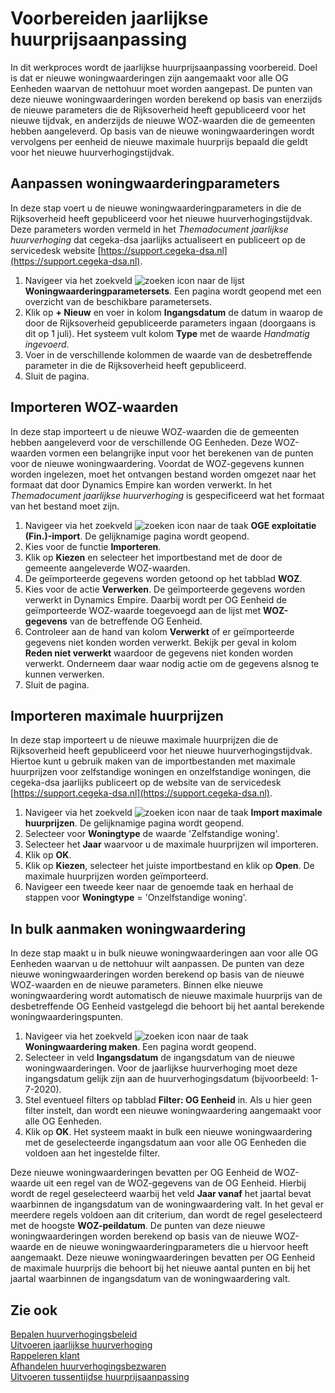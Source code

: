 # Voorbereiden jaarlijkse huurprijsaanpassing

In dit werkproces wordt de jaarlijkse huurprijsaanpassing voorbereid. Doel is dat er nieuwe woningwaarderingen zijn aangemaakt voor alle OG Eenheden waarvan de nettohuur moet worden aangepast. De punten van deze nieuwe woningwaarderingen worden berekend op basis van enerzijds de nieuwe parameters die de Rijksoverheid heeft gepubliceerd voor het nieuwe tijdvak, en anderzijds de nieuwe WOZ-waarden die de gemeenten hebben aangeleverd. Op basis van de nieuwe woningwaarderingen wordt vervolgens per eenheid de nieuwe maximale huurprijs bepaald die geldt voor het nieuwe huurverhogingstijdvak.

## Aanpassen woningwaarderingparameters

In deze stap voert u de nieuwe woningwaarderingparameters in die de Rijksoverheid heeft gepubliceerd voor het nieuwe huurverhogingstijdvak. Deze parameters worden vermeld in het *Themadocument jaarlijkse huurverhoging* dat cegeka-dsa jaarlijks actualiseert en publiceert op de servicedesk website  [https://support.cegeka-dsa.nl](https://support.cegeka-dsa.nl).

1. Navigeer via het zoekveld ![zoeken icon](/assets/images/zoeken.png "zoeken icon") naar de lijst **Woningwaarderingparametersets**. Een pagina wordt geopend met een overzicht van de beschikbare parametersets.
2. Klik op **+ Nieuw** en voer in kolom **Ingangsdatum** de datum in waarop de door de Rijksoverheid gepubliceerde parameters ingaan (doorgaans is dit op 1 juli). Het systeem vult kolom **Type** met de waarde *Handmatig ingevoerd*.
3. Voer in de verschillende kolommen de waarde van de desbetreffende parameter in die de Rijksoverheid heeft gepubliceerd.  
4. Sluit de pagina.

## Importeren WOZ-waarden

In deze stap importeert u de nieuwe WOZ-waarden die de gemeenten hebben aangeleverd voor de verschillende OG Eenheden. Deze WOZ-waarden vormen een belangrijke input voor het berekenen van de punten voor de nieuwe woningwaardering. Voordat de WOZ-gegevens kunnen worden ingelezen, moet het ontvangen bestand worden omgezet naar het formaat dat door Dynamics Empire kan worden verwerkt. In het *Themadocument jaarlijkse huurverhoging* is gespecificeerd wat het formaat van het bestand moet zijn.  

1. Navigeer via het zoekveld ![zoeken icon](/assets/images/zoeken.png "zoeken icon") naar de taak **OGE exploitatie (Fin.)-import**. De gelijknamige pagina wordt geopend.
2. Kies voor de functie **Importeren**.
3. Klik op **Kiezen** en selecteer het importbestand met de door de gemeente aangeleverde WOZ-waarden.
4. De geïmporteerde gegevens worden getoond op het tabblad **WOZ**.
5. Kies voor de actie **Verwerken**. De geïmporteerde gegevens worden verwerkt in Dynamics Empire. Daarbij wordt per OG Eenheid de geïmporteerde WOZ-waarde toegevoegd aan de lijst met **WOZ-gegevens** van de betreffende OG Eenheid.
6. Controleer aan de hand van kolom **Verwerkt** of er geïmporteerde gegevens niet konden worden verwerkt. Bekijk per geval in kolom **Reden niet verwerkt** waardoor de gegevens niet konden worden verwerkt. Onderneem daar waar nodig actie om de gegevens alsnog te kunnen verwerken.
7. Sluit de pagina.

## Importeren maximale huurprijzen

In deze stap importeert u de nieuwe maximale huurprijzen die de Rijksoverheid heeft gepubliceerd voor het nieuwe huurverhogingstijdvak. Hiertoe kunt u gebruik maken van de importbestanden met maximale huurprijzen voor zelfstandige woningen en onzelfstandige woningen, die cegeka-dsa jaarlijks publiceert op de website van de servicedesk [https://support.cegeka-dsa.nl](https://support.cegeka-dsa.nl).  

1. Navigeer via het zoekveld ![zoeken icon](/assets/images/zoeken.png "zoeken icon") naar de taak **Import maximale huurprijzen**. De gelijknamige pagina wordt geopend.
2. Selecteer voor **Woningtype** de waarde 'Zelfstandige woning'.
3. Selecteer het **Jaar** waarvoor u de maximale huurprijzen wil importeren.
4. Klik op **OK**.
5. Klik op **Kiezen**, selecteer het juiste importbestand en klik op **Open**. De maximale huurprijzen worden geïmporteerd.
6. Navigeer een tweede keer naar de genoemde taak en herhaal de stappen voor **Woningtype** = 'Onzelfstandige woning'.  

## In bulk aanmaken woningwaardering

In deze stap maakt u in bulk nieuwe woningwaarderingen aan voor alle OG Eenheden waarvan u de nettohuur wilt aanpassen. De punten van deze nieuwe woningwaarderingen worden berekend op basis van de nieuwe WOZ-waarden en de nieuwe parameters. Binnen elke nieuwe woningwaardering wordt automatisch de nieuwe maximale huurprijs van de desbetreffende OG Eenheid vastgelegd die behoort bij het aantal berekende woningwaarderingspunten.

1. Navigeer via het zoekveld ![zoeken icon](/assets/images/zoeken.png "zoeken icon") naar de taak **Woningwaardering maken**. Een pagina wordt geopend.
2. Selecteer in veld **Ingangsdatum** de ingangsdatum van de nieuwe woningwaarderingen. Voor de jaarlijkse huurverhoging moet deze ingangsdatum gelijk zijn aan de huurverhogingsdatum (bijvoorbeeld: 1-7-2020).
3. Stel eventueel filters op tabblad **Filter: OG Eenheid** in. Als u hier geen filter instelt, dan wordt een nieuwe woningwaardering aangemaakt voor alle OG Eenheden.
4. Klik op **OK**. Het systeem maakt in bulk een nieuwe woningwaardering met de geselecteerde ingangsdatum aan voor alle OG Eenheden die voldoen aan het ingestelde filter.

Deze nieuwe woningwaarderingen bevatten per OG Eenheid de WOZ-waarde uit een regel van de WOZ-gegevens van de OG Eenheid. Hierbij wordt de regel geselecteerd waarbij het veld **Jaar vanaf** het jaartal bevat waarbinnen de ingangsdatum van de woningwaardering valt. In het geval er meerdere regels voldoen aan dit criterium, dan wordt de regel geselecteerd met de hoogste **WOZ-peildatum**.
De punten van deze nieuwe woningwaarderingen worden berekend op basis van de nieuwe WOZ-waarde en de nieuwe woningwaarderingparameters die u hiervoor heeft aangemaakt.
Deze nieuwe woningwaarderingen bevatten per OG Eenheid de maximale huurprijs die behoort bij het nieuwe aantal punten en bij het jaartal waarbinnen de ingangsdatum van de woningwaardering valt.

## Zie ook

[Bepalen huurverhogingsbeleid](../bepalen-huurverhogingsbeleid/)  
[Uitvoeren jaarlijkse huurverhoging](../uitvoeren-jaarlijkse-huurverhoging/)  
[Rappeleren klant](../rappeleren-klant/)  
[Afhandelen huurverhogingsbezwaren](../afhandelen-huurverhogingsbezwaren/)  
[Uitvoeren tussentijdse huurprijsaanpassing](../uitvoeren-tussentijdse-huurprijsaanpassing/)
